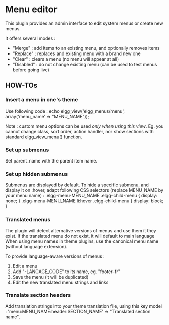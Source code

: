 # Menu editor

This plugin provides an admin interface to edit system menus or create new menus.

It offers several modes :
- "Merge" : add items to an existing menu, and optionally removes items
- "Replace" : replaces and existing menu with a brand new one
- "Clear" : clears a menu (no menu will appear at all)
- "Disabled" : do not change existing menu (can be used to test menus before going live)


## HOW-TOs

### Insert a menu in one's theme
Use following code :
	echo elgg_view('elgg_menus/menu', array('menu_name' => "MENU_NAME"));

Note : custom menu options can be used *only when using this view*.
Eg. you cannot change class, sort order, action handler, nor show sections with standard elgg_view_menu() function.


### Set up submenus
Set parent_name with the parent item name.

### Set up hidden submenus
Submenus are displayed by default. To hide a specific submenu, and display it on :hover, adapt following CSS selectors (replace MENU_NAME by your menu name) :
	.elgg-menu-MENU_NAME .elgg-child-menu { display: none; }
	.elgg-menu-MENU_NAME li:hover .elgg-child-menu { display: block; }

### Translated menus
The plugin will detect alternative versions of menus and use them it they exist.
If the translated menu do not exist, it will default to main language 
When using menu names in theme plugins, use the canonical menu name (without language extension).

To provide language-aware versions of menus :
1. Edit a menu
2. Add "-LANGAGE_CODE" to its name, eg. "footer-fr"
3. Save the menu (it will be duplicated)
4. Edit the new translated menu strings and links


### Translate section headers
Add translation strings into your theme translation file, using this key model : 
	'menu:MENU_NAME:header:SECTION_NAME' => "Translated section name",


